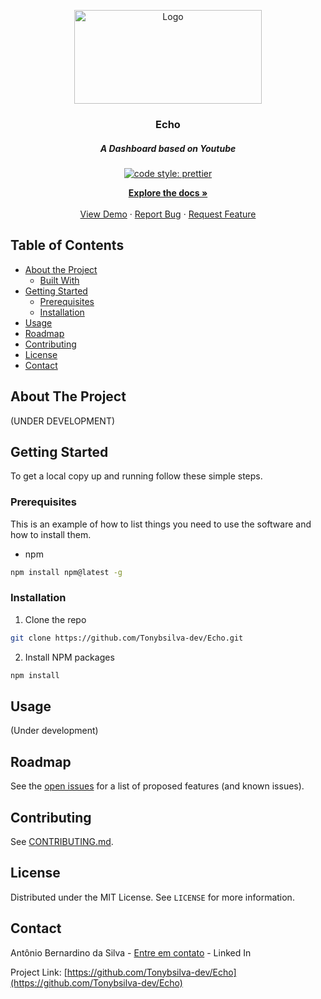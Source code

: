 

<p align="center">
  <a href="https://github.com/Tonybsilva-dev/Barber-App">
    <img src="https://i.imgur.com/nVkLtRb.png" alt="Logo" width="300" height="150">
  </a>

  <h3 align="center">Echo</h3>
  <h5 align="center">A Dashboard based on Youtube</h5>

  <p align="center">

 <a href="#badge">
    <img alt="code style: prettier" src="https://img.shields.io/badge/code_style-prettier-ff69b4.svg?style=flat-square"></a>
  <a href="https://gitter.im/jlongster/prettier">
</p>
  <p align="center">
    <a href="https://github.com/Tonybsilva-dev/Echo/wiki"><strong>Explore the docs »</strong></a>
    <br />
    <br />
    <a href="https://github.com/Tonybsilva-dev/Echo">View Demo</a>
    ·
    <a href="https://github.com/Tonybsilva-dev/Echo/issues">Report Bug</a>
    ·
    <a href="https://github.com/Tonybsilva-dev/Echo/issues">Request Feature</a>
  </p>
</p>



<!-- TABLE OF CONTENTS -->
## Table of Contents

* [About the Project](#about-the-project)
  * [Built With](#built-with)
* [Getting Started](#getting-started)
  * [Prerequisites](#prerequisites)
  * [Installation](#installation)
* [Usage](#usage)
* [Roadmap](#roadmap)
* [Contributing](#contributing)
* [License](#license)
* [Contact](#contact)


## About The Project
(UNDER DEVELOPMENT)

<!-- GETTING STARTED -->
## Getting Started

To get a local copy up and running follow these simple steps.

### Prerequisites

This is an example of how to list things you need to use the software and how to install them.
* npm
```sh
npm install npm@latest -g
```

### Installation

1. Clone the repo
```sh
git clone https://github.com/Tonybsilva-dev/Echo.git
```
2. Install NPM packages
```sh
npm install
```



<!-- USAGE EXAMPLES -->
## Usage
(Under development)



<!-- ROADMAP -->
## Roadmap

See the [open issues](https://github.com/Tonybsilva-dev/Echo/issues) for a list of proposed features (and known issues).



<!-- CONTRIBUTING -->
## Contributing

See [CONTRIBUTING.md](https://github.com/Tonybsilva-dev/Echo/wiki/Contributing).



<!-- LICENSE -->
## License

Distributed under the MIT License. See `LICENSE` for more information.



<!-- CONTACT -->
## Contact

Antônio Bernardino da Silva - [Entre em contato](https://www.linkedin.com/in/tony-silva/) - Linked In

Project Link: [https://github.com/Tonybsilva-dev/Echo](https://github.com/Tonybsilva-dev/Echo)





